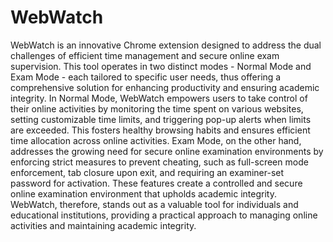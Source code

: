 # WebWatch
WebWatch is an innovative Chrome extension designed to address the dual challenges of 
efficient time management and secure online exam supervision. This tool operates in two 
distinct modes - Normal Mode and Exam Mode - each tailored to specific user needs, thus 
offering a comprehensive solution for enhancing productivity and ensuring academic integrity. 
In Normal Mode, WebWatch empowers users to take control of their online activities by 
monitoring the time spent on various websites, setting customizable time limits, and triggering 
pop-up alerts when limits are exceeded. This fosters healthy browsing habits and ensures 
efficient time allocation across online activities. Exam Mode, on the other hand, addresses the 
growing need for secure online examination environments by enforcing strict measures to 
prevent cheating, such as full-screen mode enforcement, tab closure upon exit, and requiring 
an examiner-set password for activation. These features create a controlled and secure online 
examination environment that upholds academic integrity. WebWatch, therefore, stands out as 
a valuable tool for individuals and educational institutions, providing a practical approach to 
managing online activities and maintaining academic integrity.

